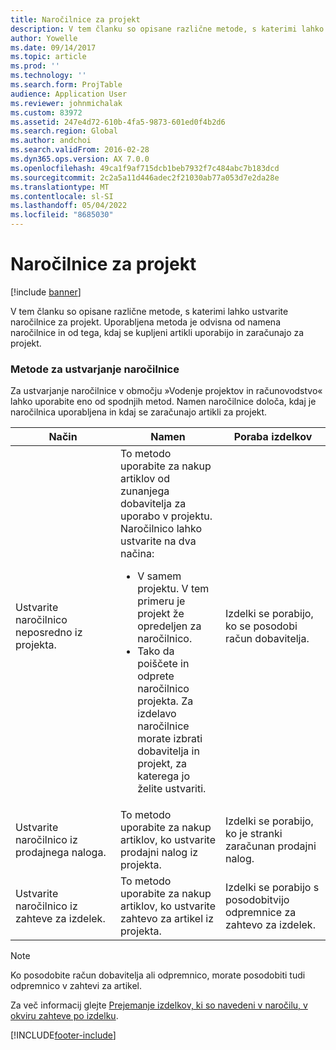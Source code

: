 ```yaml
---
title: Naročilnice za projekt
description: V tem članku so opisane različne metode, s katerimi lahko ustvarite naročilnice za projekt. Uporabljena metoda je odvisna od namena naročilnice in od tega, kdaj se kupljeni artikli uporabijo in zaračunajo za projekt.
author: Yowelle
ms.date: 09/14/2017
ms.topic: article
ms.prod: ''
ms.technology: ''
ms.search.form: ProjTable
audience: Application User
ms.reviewer: johnmichalak
ms.custom: 83972
ms.assetid: 247e4d72-610b-4fa5-9873-601ed0f4b2d6
ms.search.region: Global
ms.author: andchoi
ms.search.validFrom: 2016-02-28
ms.dyn365.ops.version: AX 7.0.0
ms.openlocfilehash: 49ca1f9af715dcb1beb7932f7c484abc7b183dcd
ms.sourcegitcommit: 2c2a5a11d446adec2f21030ab77a053d7e2da28e
ms.translationtype: MT
ms.contentlocale: sl-SI
ms.lasthandoff: 05/04/2022
ms.locfileid: "8685030"
---
```

# <a name="purchase-orders-for-a-project"></a>Naročilnice za projekt

[!include [banner](../includes/banner.md)]

V tem članku so opisane različne metode, s katerimi lahko ustvarite naročilnice za projekt. Uporabljena metoda je odvisna od namena naročilnice in od tega, kdaj se kupljeni artikli uporabijo in zaračunajo za projekt.

### <a name="methods-for-creating-a-purchase-order"></a>Metode za ustvarjanje naročilnice

Za ustvarjanje naročilnice v območju »Vodenje projektov in računovodstvo« lahko uporabite eno od spodnjih metod. Namen naročilnice določa, kdaj je naročilnica uporabljena in kdaj se zaračunajo artikli za projekt.

<table>
<colgroup>
<col width="33%" />
<col width="33%" />
<col width="33%" />
</colgroup>
<thead>
<tr class="header">
<th>Način</th>
<th>Namen</th>
<th>Poraba izdelkov</th>
</tr>
</thead>
<tbody>
<tr class="odd">
<td>Ustvarite naročilnico neposredno iz projekta.</td>
<td>To metodo uporabite za nakup artiklov od zunanjega dobavitelja za uporabo v projektu. Naročilnico lahko ustvarite na dva načina:
<ul>
<li>V samem projektu. V tem primeru je projekt že opredeljen za naročilnico.</li>
<li>Tako da poiščete in odprete naročilnico projekta. Za izdelavo naročilnice morate izbrati dobavitelja in projekt, za katerega jo želite ustvariti.</li>
</ul></td>
<td>Izdelki se porabijo, ko se posodobi račun dobavitelja.</td>
</tr>
<tr class="even">
<td>Ustvarite naročilnico iz prodajnega naloga.</td>
<td>To metodo uporabite za nakup artiklov, ko ustvarite prodajni nalog iz projekta.</td>
<td>Izdelki se porabijo, ko je stranki zaračunan prodajni nalog.</td>
</tr>
<tr class="odd">
<td>Ustvarite naročilnico iz zahteve za izdelek.</td>
<td>To metodo uporabite za nakup artiklov, ko ustvarite zahtevo za artikel iz projekta.</td>
<td>Izdelki se porabijo s posodobitvijo odpremnice za zahtevo za izdelek.</td>
</tr>
</tbody>
</table>

> [!NOTE] 
> Ko posodobite račun dobavitelja ali odpremnico, morate posodobiti tudi odpremnico v zahtevi za artikel.

Za več informacij glejte [Prejemanje izdelkov, ki so navedeni v naročilu, v okviru zahteve po izdelku](tasks/receive-items-purchase-order-item-requirement.md).



[!INCLUDE[footer-include](../includes/footer-banner.md)]
